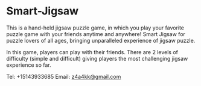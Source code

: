 # Smart-Jigsaw

This is a hand-held jigsaw puzzle game, in which you play your favorite puzzle game with your friends anytime and anywhere! Smart Jigsaw for puzzle lovers of all ages, bringing unparalleled experience of jigsaw puzzle.

In this game, players can play with their friends. There are 2 levels of difficulty (simple and difficult) giving players the most challenging jigsaw experience so far.

Tel: +15143933685
Email: z4a4kk@gmail.com
